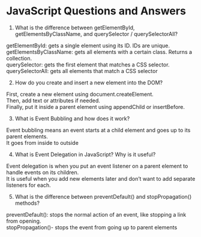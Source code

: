 # JavaScript Questions and Answers

1. What is the difference between getElementById, getElementsByClassName, and querySelector / querySelectorAll?

getElementById: gets a single element using its ID. IDs are unique.  
getElementsByClassName: gets all elements with a certain class. Returns a collection.  
querySelector: gets the first element that matches a CSS selector.  
querySelectorAll: gets all elements that match a CSS selector

2. How do you create and insert a new element into the DOM?

First, create a new element using document.createElement.  
Then, add text or attributes if needed.  
Finally, put it inside a parent element using appendChild or insertBefore.

3. What is Event Bubbling and how does it work?

Event bubbling means an event starts at a child element and goes up to its parent elements.  
It goes from inside to outside

4. What is Event Delegation in JavaScript? Why is it useful?

Event delegation is when you put an event listener on a parent element to handle events on its children.  
It is useful when you add new elements later and don’t want to add separate listeners for each.

5. What is the difference between preventDefault() and stopPropagation() methods?

preventDefault(): stops the normal action of an event, like stopping a link from opening.  
stopPropagation()- stops the event from going up to parent elements
